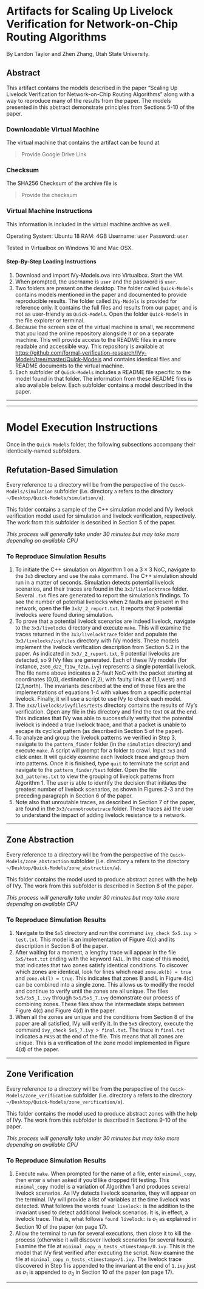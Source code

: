 # Artifacts for Scaling Up Livelock Verification for Network-on-Chip Routing Algorithms

By Landon Taylor and Zhen Zhang, Utah State University.

## Abstract

This artifact contains the models described in the paper “Scaling Up Livelock Verification for Network-on-Chip Routing Algorithms” along with a way to reproduce many of the results from the paper. The models presented in this abstract demonstrate principles from Sections 5-10 of the paper.

### Downloadable Virtual Machine

The virtual machine that contains the artifact can be found at

> Provide Google Drive Link

### Checksum

The SHA256 Checksum of the archive file is

> Provide the checksum

### Virtual Machine Instructions

This information is included in the virtual machine archive as well.

Operating System: Ubuntu 18
RAM: 4GB
Username: `user`
Password: `user`

Tested in Virtualbox on Windows 10 and Mac OSX.

#### Step-By-Step Loading Instructions

1. Download and import IVy-Models.ova into Virtualbox. Start the VM. 
2. When prompted, the username is `user` and the password is `user`. 
3. Two folders are present on the desktop. The folder called `Quick-Models` contains models mentioned in the paper and documented to provide reproducible results. The folder called `IVy-Models` is provided for reference only. It contains the full files and results from our paper, and is not as user-friendly as `Quick-Models`. Open the folder `Quick-Models` in the file explorer or terminal.
4. Because the screen size of the virtual machine is small, we recommend that you load the online repository alongside it or on a separate machine. This will provide access to the README files in a more readable and accessible way. This repository is available at https://github.com/formal-verification-research/IVy-Models/tree/master/Quick-Models and contains identical files and README documents to the virtual machine.
5. Each subfolder of `Quick-Models` includes a README file specific to the model found in that folder. The information from these README files is also available below. Each subfolder contains a model described in the paper.



----

----

# Model Execution Instructions

Once in the `Quick-Models` folder, the following subsections accompany their identically-named subfolders.

## Refutation-Based Simulation 

Every reference to a directory will be from the perspective of the `Quick-Models/simulation` subfolder (i.e. directory `a` refers to the directory `~/Desktop/Quick-Models/simulation/a`).

This folder contains a sample of the C++ simulation model and IVy livelock verification model used for simulation and livelock verification, respectively. The work from this subfolder is described in Section 5 of the paper.

*This process will generally take under 30 minutes but may take more depending on available CPU*

###  To Reproduce Simulation Results

1. To initiate the C++ simulation on Algorithm 1 on a $3\times 3$ NoC, navigate to the `3x3` directory and use the `make` command. The C++ simulation should run in a matter of seconds. Simulation detects potential livelock scenarios, and their traces are found in the `3x3/livelocktrace` folder. Several `.txt` files are generated to report the simulation’s findings. To see the number of potential livelocks when 2 faults are present in the network, open the file `3x3/_2_report.txt`. It reports that 9 potential livelocks were found during simulation.
2. To prove that a potential livelock scenarios are indeed livelock, navigate to the `3x3/livelocks` directory and execute `make`. This will examine the traces returned in the `3x3/livelocktrace` folder and populate the `3x3/livelocks/ivyfiles` directory with IVy models. These models implement the livelock verification description from Section 5.2 in the paper. As indicated in `3x3/_2_report.txt`, 9 potential livelocks are detected, so 9 IVy files are generated. Each of these IVy models (for  instance, `2s00_d22_f11w_f21n.ivy`) represents a single potential livelock. The file name above indicates a 2-fault NoC with the packet starting at coordinates (0,0),  destination (2,2), with faulty links at (1,1,west) and (2,1,north). The invariants described at  the end of these files are the implementations of equations 1-4 with  values from a specific potential livelock. Finally, it will use a script to use IVy to check each model.
3. The `3x3/livelocks/ivyfiles/tests` directory contains the results of IVy’s verification. Open any file in this directory and find the text `OK` at the end. This indicates that IVy was able to successfully verify that the potential livelock is indeed a true livelock trace, and that a packet is unable to escape its cyclical pattern (as described in Section 5 of the paper).
4. To analyze and group the livelock patterns we verified in Step 3, navigate to the `pattern_finder` folder (in the `simulation` directory) and execute `make`. A script will prompt for a folder to crawl. Input `3x3` and click enter. It will quickly examine each livelock trace and group them into patterns. Once it is finished, type `quit` to terminate the script and navigate to the `pattern_finder/test` folder. Open the file `3x3_patterns.txt` to view the grouping of livelock patterns from Algorithm 1. The user is able to identify the decision that initiates the greatest number of livelock scenarios, as shown in Figures 2-3 and the preceding paragraph in Section 6 of the paper.
5. Note also that unroutable traces, as described in Section 7 of the paper, are found in the `3x3/cannotroutetrace` folder. These traces aid the user to understand the impact of adding livelock resistance to a network.

----

## Zone Abstraction

Every reference to a directory will be from the perspective of the `Quick-Models/zone_abstraction` subfolder (i.e. directory `a` refers to the directory `~/Desktop/Quick-Models/zone_abstraction/a`).

This folder contains the model used to produce abstract zones with the help of IVy. The work from this subfolder is described in Section 8 of the paper.

*This process will generally take under 30 minutes but may take more depending on available CPU*

###  To Reproduce Simulation Results

1. Navigate to the `5x5` directory and run the command `ivy_check 5x5.ivy > test.txt`. This model is an implementation of Figure 4(c) and its description in Section 8 of the paper.
2. After waiting for a moment, a lengthy trace will appear in the file `5x5/test.txt` ending with the keyword `FAIL`. In the case of this model, that indicates that two zones satisfy identical conditions. To discover which zones are identical, look for lines which read `zone.ok(b) = true` and `zone.ok(l) = true`. This indicates that zones B and L in Figure 4(c) can be combined into a single zone. This allows us to modify the model and continue to verify until the zones are all unique. The files `5x5/5x5_1.ivy` through `5x5/5x5_7.ivy` demonstrate our process of combining zones. These files show the intermediate steps between Figure 4(c) and Figure 4(d) in the paper.
3. When all the zones are unique and the conditions from Section 8 of the paper are all satisfied, IVy will verify it. In the `5x5` directory, execute the command `ivy_check 5x5_7.ivy > final.txt`. The trace in `final.txt` indicates a `PASS` at the end of the file. This means that all zones are unique. This is a verification of the zone model implemented in Figure 4(d) of the paper.

----

## Zone Verification

Every reference to a directory will be from the perspective of the `Quick-Models/zone_verification` subfolder (i.e. directory `a` refers to the directory `~/Desktop/Quick-Models/zone_verification/a`).

This folder contains the model used to produce abstract zones with the help of IVy. The work from this subfolder is described in Sections 9-10 of the paper.

*This process will generally take under 30 minutes but may take more depending on available CPU*

###  To Reproduce Simulation Results

1. Execute `make`. When prompted for  the name of a file, enter `minimal_copy`, then enter `n` when asked if you’d like dropped flit testing. This `minimal_copy` model is a variation of Algorithm 1 and produces several livelock scenarios. As IVy detects livelock scenarios, they will appear on the terminal. IVy will provide a list of variables at the time livelock was detected. What follows the words `found livelock:` is the addition to the invariant used to detect additional livelock scenarios. It is, in effect, a livelock trace. That is, what follows `found livelock:` is $\sigma_1$ as explained in Section 10 of the paper (on page 17). 
2. Allow the terminal to run for several executions, then close it to kill the process (otherwise it will discover livelock scenarios for several hours). Examine the file at `minimal_copy_n_tests_<timestamp>/0.ivy`. This is the model that IVy first verified after executing the script. Now examine the file at `minimal_copy_n_tests_<timestamp>/1.ivy`. The livelock trace discovered in Step 1 is appended to the invariant at the end of `1.ivy` just as $\sigma _1$ is appended to $\sigma _0$ in Section 10 of the paper (on page 17). 

----

















